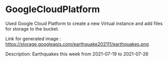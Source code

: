 # GoogleCloudPlatform

Used Google Cloud Platform to create a new Virtual instance and add files for storage to the bucket.




Link for generated image : https://storage.googleapis.com/earthquake202111/earthquakes.png




Description: Earthquakes this week from 2021-07-19 to 2021-07-26
